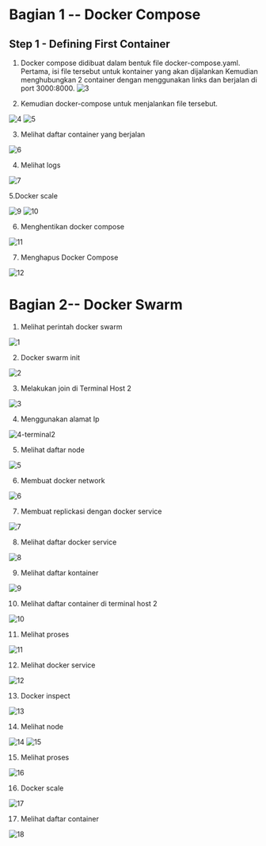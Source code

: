 # Bagian 1 -- Docker Compose

##  Step 1 - Defining First Container
1. Docker compose didibuat dalam bentuk file docker-compose.yaml. Pertama, isi file tersebut untuk kontainer yang akan dijalankan
Kemudian menghubungkan 2 container dengan menggunakan links dan berjalan di port 3000:8000. 
![3](https://user-images.githubusercontent.com/43244821/56709472-aaf67f00-674b-11e9-85b8-3397d58f248a.JPG)

2. Kemudian docker-compose untuk menjalankan file tersebut.

![4](https://user-images.githubusercontent.com/43244821/56709580-38d26a00-674c-11e9-8ec2-53a23122664b.JPG)
![5](https://user-images.githubusercontent.com/43244821/56709586-42f46880-674c-11e9-9ede-46b1772d148c.JPG)

3. Melihat daftar container yang berjalan

![6](https://user-images.githubusercontent.com/43244821/56709604-60c1cd80-674c-11e9-89ac-5abd45536be6.JPG)

4. Melihat logs

![7](https://user-images.githubusercontent.com/43244821/56709616-70411680-674c-11e9-8c8d-db39e0e0eba7.JPG)

5.Docker scale

![9](https://user-images.githubusercontent.com/43244821/56709659-9a92d400-674c-11e9-8d9c-7250670b4962.JPG)
![10](https://user-images.githubusercontent.com/43244821/56709670-a54d6900-674c-11e9-9cd0-0d67bb0b77dd.JPG)

6. Menghentikan docker compose

![11](https://user-images.githubusercontent.com/43244821/56709688-be561a00-674c-11e9-8dfd-816a8920cd3b.JPG)

7. Menghapus Docker Compose

![12](https://user-images.githubusercontent.com/43244821/56709698-ce6df980-674c-11e9-9bd2-e25e80b48009.JPG)

# Bagian 2-- Docker Swarm

1. Melihat perintah docker swarm

![1](https://user-images.githubusercontent.com/43244821/56709766-3d4b5280-674d-11e9-9b17-d37ccb536537.JPG)

2. Docker swarm init

![2](https://user-images.githubusercontent.com/43244821/56709784-52c07c80-674d-11e9-92c6-1414b6b5a7a6.JPG)

3. Melakukan join di Terminal Host 2

![3](https://user-images.githubusercontent.com/43244821/56709811-75eb2c00-674d-11e9-8d27-f17f24ca9612.JPG)

4. Menggunakan alamat Ip

![4-terminal2](https://user-images.githubusercontent.com/43244821/56709837-91563700-674d-11e9-9724-a5a0134275eb.JPG)

5. Melihat daftar node

![5](https://user-images.githubusercontent.com/43244821/56709850-a3d07080-674d-11e9-8fc9-7c8620efa879.JPG)

6. Membuat docker network

![6](https://user-images.githubusercontent.com/43244821/56709866-b6e34080-674d-11e9-89d8-a8b3eaa21570.JPG)

7. Membuat replickasi dengan docker service

![7](https://user-images.githubusercontent.com/43244821/56709895-db3f1d00-674d-11e9-96b8-5b5d493c734e.JPG)

8. Melihat daftar docker service

![8](https://user-images.githubusercontent.com/43244821/56709904-eabe6600-674d-11e9-8d03-f395157adb2f.JPG)

9. Melihat daftar kontainer

![9](https://user-images.githubusercontent.com/43244821/56709923-01fd5380-674e-11e9-9db9-4b06dcf21653.JPG)

10. Melihat daftar container di terminal host 2

![10](https://user-images.githubusercontent.com/43244821/56709973-38d36980-674e-11e9-8a77-c12ef2086eb7.JPG)

11. Melihat proses

![11](https://user-images.githubusercontent.com/43244821/56710004-5e607300-674e-11e9-9f79-3267a4c2a7aa.JPG)

12. Melihat docker service

![12](https://user-images.githubusercontent.com/43244821/56710033-720bd980-674e-11e9-9d02-bd4b297e7018.JPG)

13. Docker inspect

![13](https://user-images.githubusercontent.com/43244821/56710065-9962a680-674e-11e9-8650-3e725ce01fbf.JPG)

14. Melihat node

![14](https://user-images.githubusercontent.com/43244821/56710100-b303ee00-674e-11e9-9f94-9525170cc94a.JPG)
![15](https://user-images.githubusercontent.com/43244821/56710121-cd3dcc00-674e-11e9-89a9-f4e81c50e955.JPG)

15. Melihat proses

![16](https://user-images.githubusercontent.com/43244821/56710150-ed6d8b00-674e-11e9-8763-f049ecd8aa30.JPG)

16. Docker scale

![17](https://user-images.githubusercontent.com/43244821/56710168-0118f180-674f-11e9-9183-92e216a62c8e.JPG)

17. Melihat daftar container

![18](https://user-images.githubusercontent.com/43244821/56710193-1aba3900-674f-11e9-9166-df03a682e9a8.JPG)
